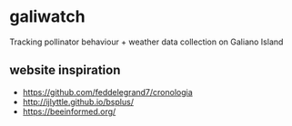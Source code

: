 # galiwatch
Tracking pollinator behaviour + weather data collection on Galiano Island

## website inspiration

* https://github.com/feddelegrand7/cronologia
* http://ijlyttle.github.io/bsplus/
* https://beeinformed.org/